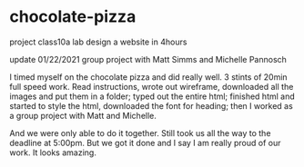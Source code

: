 # chocolate-pizza
project class10a lab design a website in 4hours


update 01/22/2021
group project with Matt Simms and Michelle Pannosch

I timed myself on the chocolate pizza and did really well. 3 stints of 20min full speed work. Read instructions, wrote out wireframe, downloaded all the images and put them in a folder; typed out the entire html; finished html and started to style the html, downloaded the font for heading; then I worked as a group project with Matt and Michelle.

And we were only able to do it together. Still took us all the way to the deadline at 5:00pm. But we got it done and I say I am really proud of our work. It looks amazing.